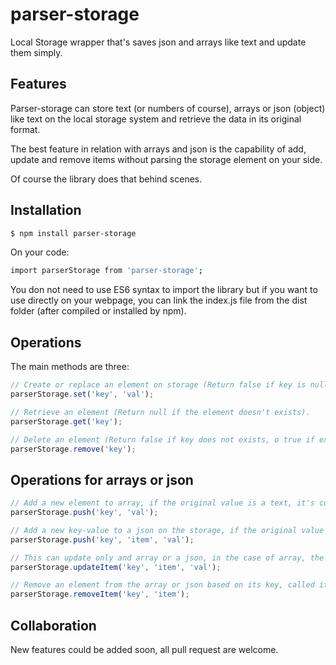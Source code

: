 # parser-storage
Local Storage wrapper that's saves json and arrays like text and update them simply.

## Features

Parser-storage can store text (or numbers of course), arrays or json (object) like text on the local storage system and retrieve the data in its original format.

The best feature in relation with arrays and json is the capability of add, update and remove items without parsing the storage element on your side.

Of course the library does that behind scenes.

## Installation

```sh
$ npm install parser-storage
```

On your code:

```sh
import parserStorage from 'parser-storage';
```

You don not need to use ES6 syntax to import the library but if you want to use directly on your webpage, you can link the index.js file from the dist folder (after compiled or installed by npm).

## Operations

The main methods are three:

```javascript
// Create or replace an element on storage (Return false if key is null, so the storage was not saved, return true if was saved).
parserStorage.set('key', 'val');

// Retrieve an element (Return null if the element doesn't exists).
parserStorage.get('key');

// Delete an element (Return false if key does not exists, o true if exists).
parserStorage.remove('key');
```

## Operations for arrays or json

```javascript
// Add a new element to array, if the original value is a text, it's converted to array and the first key will be 0.
parserStorage.push('key', 'val');

// Add a new key-value to a json on the storage, if the original value is an array it's converted to json, each element will have a numeric key, except the last added of course. If originally was a text, its key will be 0.
parserStorage.push('key', 'item', 'val');

// This can update only and array or a json, in the case of array, the item should be a number.
parserStorage.updateItem('key', 'item', 'val');

// Remove an element from the array or json based on its key, called item in this line.
parserStorage.removeItem('key', 'item');
```

## Collaboration

New features could be added soon, all pull request are welcome.
